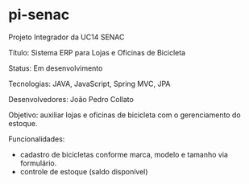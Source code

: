 # pi-senac
Projeto Integrador da UC14 SENAC

Título: Sistema ERP para Lojas e Oficinas de Bicicleta

Status: Em desenvolvimento

Tecnologias: JAVA, JavaScript, Spring MVC, JPA

Desenvolvedores: João Pedro Collato

Objetivo: auxiliar lojas e oficinas de bicicleta com o gerenciamento do estoque.

Funcionalidades: 
- cadastro de bicicletas conforme marca, modelo e tamanho via formulário.
- controle de estoque (saldo disponível)
